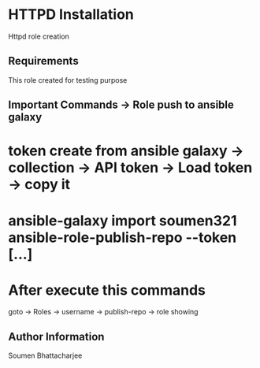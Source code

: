HTTPD Installation
=========

Httpd role creation

Requirements
------------

This role created for testing purpose

Important Commands -> Role push to ansible galaxy
--------------
# token create from ansible galaxy -> collection -> API token -> Load token -> copy it

# ansible-galaxy import soumen321 ansible-role-publish-repo --token [...]

# After execute this commands
  goto -> Roles -> username -> publish-repo -> role showing



Author Information
------------------

Soumen Bhattacharjee
